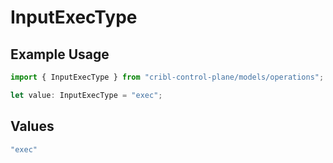 # InputExecType

## Example Usage

```typescript
import { InputExecType } from "cribl-control-plane/models/operations";

let value: InputExecType = "exec";
```

## Values

```typescript
"exec"
```